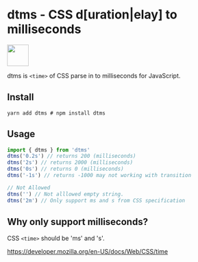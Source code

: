 # dtms - CSS d[uration|elay] to milliseconds

<img src="https://i.imgur.com/tClBlEA.png" height="50px" />  

dtms is `<time>` of CSS parse in to milliseconds for JavaScript.


## Install

```
yarn add dtms # npm install dtms
```

## Usage

```js
import { dtms } from 'dtms'
dtms('0.2s') // returns 200 (milliseconds)
dtms('2s') // returns 2000 (milliseconds)
dtms('0s') // returns 0 (milliseconds)
dtms('-1s') // returns -1000 may not working with transition

// Not Allowed
dtms('') // Not alllowed empty string.
dtms('2m') // Only support ms and s from CSS specification
```

## Why only support milliseconds?

CSS `<time>` should be 'ms' and 's'.

https://developer.mozilla.org/en-US/docs/Web/CSS/time
